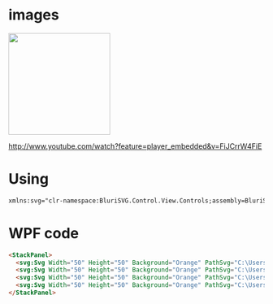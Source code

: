 # images

<img src="https://i.imgur.com/flNXjpx.png" width="200"> 
 
http://www.youtube.com/watch?feature=player_embedded&v=FiJCrrW4FiE
# Using
```html 
xmlns:svg="clr-namespace:BluriSVG.Control.View.Controls;assembly=BluriSVG.Control" 
``` 
# WPF code 
```html
<StackPanel>
  <svg:Svg Width="50" Height="50" Background="Orange" PathSvg="C:\Users\Maks\Downloads\banana-bananas-bunch-svgrepo-com.svg" Resize="1,1" Fill="Red" />
  <svg:Svg Width="50" Height="50" Background="Orange" PathSvg="C:\Users\Maks\Downloads\banana-bananas-bunch-svgrepo-com.svg" Resize="1,1" Fill="Green" />
  <svg:Svg Width="50" Height="50" Background="Orange" PathSvg="C:\Users\Maks\Downloads\banana-bananas-bunch-svgrepo-com.svg" Resize="1,1" Fill="Blue" />
  <svg:Svg Width="50" Height="50" Background="Orange" PathSvg="C:\Users\Maks\Downloads\20ec14b1be6ee8760a40687db70c7406_auto_x2 (1).svg" Resize="0.4,0.4" Fill="White" />
</StackPanel>
```